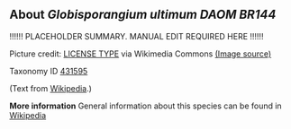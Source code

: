 **About *Globisporangium ultimum DAOM BR144***
-------------------------
!!!!!! PLACEHOLDER SUMMARY. MANUAL EDIT REQUIRED HERE !!!!!!

Picture credit: [LICENSE TYPE]() via Wikimedia Commons [(Image source)]()

Taxonomy ID [431595](https://www.uniprot.org/taxonomy/431595)

(Text from [Wikipedia](https://en.wikipedia.org/).)

**More information**
General information about this species can be found in [Wikipedia](https://en.wikipedia.org/wiki/globisporangium_ultimum_daom_br144)

